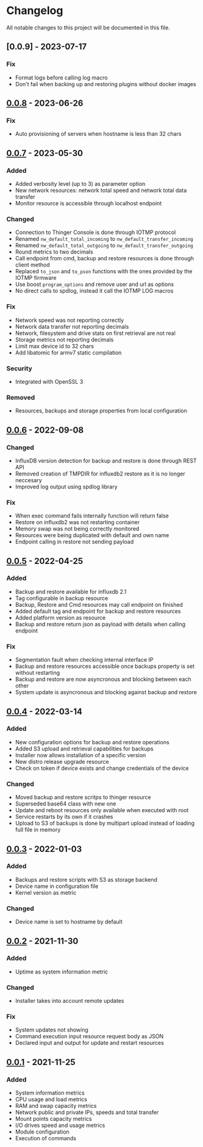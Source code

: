 # Changelog
All notable changes to this project will be documented in this file.

## [0.0.9] - 2023-07-17
### Fix
- Format logs before calling log macro
- Don't fail when backing up and restoring plugins without docker images

## [0.0.8] - 2023-06-26
### Fix
- Auto provisioning of servers when hostname is less than 32 chars

## [0.0.7] - 2023-05-30
### Added
- Added verbosity level (up to 3) as parameter option
- New network resources: network total speed and network total data transfer
- Monitor resource is accessible through localhost endpoint

### Changed
- Connection to Thinger Console is done through IOTMP protocol
- Renamed `nw_default_total_incoming` to `nw_default_transfer_incoming`
- Renamed `nw_default_total_outgoing` to `nw_default_transfer_outgoing`
- Round metrics to two decimals
- Call endpoint from cmd, backup and restore resources is done through client method
- Replaced `to_json` and `to_pson` functions with the ones provided by the IOTMP firmware
- Use boost `program_options` and remove user and url as options
- No direct calls to spdlog, instead it call the IOTMP LOG macros

### Fix
- Network speed was not reporting correctly
- Network data transfer not reporting decimals
- Network, filesystem and drive stats on first retrieval are not real
- Storage metrics not reporting decimals
- Limit max device id to 32 chars
- Add libatomic for armv7 static compilation

### Security
- Integrated with OpenSSL 3

### Removed
- Resources, backups and storage properties from local configuration

## [0.0.6] - 2022-09-08
### Changed
- InfluxDB version detection for backup and restore is done through REST API
- Removed creation of TMPDIR for influxdb2 restore as it is no longer neccesary
- Improved log output using spdlog library

### Fix
- When exec command fails internally function will return false
- Restore on influxdb2 was not restarting container
- Memory swap was not being correctly monitored
- Resources were being duplicated with default and own name
- Endpoint calling in restore not sending payload

## [0.0.5] - 2022-04-25
### Added
- Backup and restore available for influxdb 2.1
- Tag configurable in backup resource
- Backup, Restore and Cmd resources may call endpoint on finished
- Added default tag and endpoint for backup and restore resources
- Added platform version as resource
- Backup and restore return json as payload with details when calling endpoint

### Fix
- Segmentation fault when checking internal interface IP
- Backup and restore resources accessible once backups property is set without restarting
- Backup and restore are now asyncronous and blocking between each other
- System update is asyncronous and blocking against backup and restore

## [0.0.4] - 2022-03-14
### Added
- New configuration options for backup and restore operations
- Added S3 upload and retrieval capabilities for backups
- Installer now allows installation of a specific version
- New distro release upgrade resource
- Check on token if device exists and change credentials of the device

### Changed
- Moved backup and restore scritps to thinger resource
- Superseded base64 class with new one
- Update and reboot resources only available when executed with root
- Service restarts by its own if it crashes
- Upload to S3 of backups is done by multipart upload instead of loading full file in memory

## [0.0.3] - 2022-01-03
### Added
- Backups and restore scripts with S3 as storage backend
- Device name in configuration file
- Kernel version as metric

### Changed
- Device name is set to hostname by default

## [0.0.2] - 2021-11-30
### Added
- Uptime as system information metric

### Changed
- Installer takes into account remote updates

### Fix
- System updates not showing
- Command execution input resource request body as JSON
- Declared input and output for update and restart resources

## [0.0.1] - 2021-11-25
### Added
- System information metrics
- CPU usage and load metrics
- RAM and swap capacity metrics
- Network public and private IPs, speeds and total transfer
- Mount points capacity metrics
- I/O drives speed and usage metrics
- Module configuration
- Execution of commands

[1.0.0]: https://github.com/thinger-io/monitoring-client/compare/0.0.8...1.0.0
[0.0.8]: https://github.com/thinger-io/monitoring-client/compare/0.0.7...0.0.8
[0.0.7]: https://github.com/thinger-io/monitoring-client/compare/0.0.6...0.0.7
[0.0.6]: https://github.com/thinger-io/monitoring-client/compare/0.0.5...0.0.6
[0.0.5]: https://github.com/thinger-io/monitoring-client/compare/0.0.4...0.0.5
[0.0.4]: https://github.com/thinger-io/monitoring-client/compare/0.0.3...0.0.4
[0.0.3]: https://github.com/thinger-io/monitoring-client/compare/0.0.2...0.0.3
[0.0.2]: https://github.com/thinger-io/monitoring-client/compare/0.0.1...0.0.2
[0.0.1]: https://github.com/thinger-io/monitoring-client/tag/0.0.1

